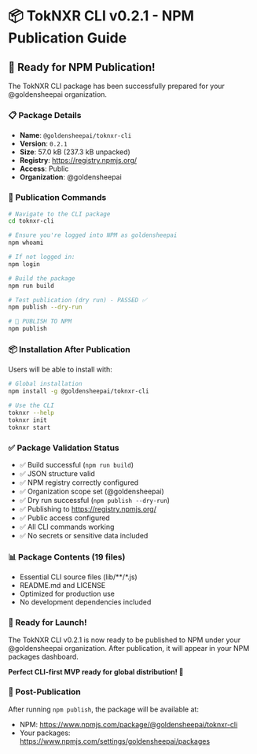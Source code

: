 # 📦 TokNXR CLI v0.2.1 - NPM Publication Guide

## 🚀 Ready for NPM Publication!

The TokNXR CLI package has been successfully prepared for your @goldensheepai organization.

### 📋 Package Details
- **Name**: `@goldensheepai/toknxr-cli`
- **Version**: `0.2.1`
- **Size**: 57.0 kB (237.3 kB unpacked)
- **Registry**: https://registry.npmjs.org/
- **Access**: Public
- **Organization**: @goldensheepai

### 🎯 Publication Commands

```bash
# Navigate to the CLI package
cd toknxr-cli

# Ensure you're logged into NPM as goldensheepai
npm whoami

# If not logged in:
npm login

# Build the package
npm run build

# Test publication (dry run) - PASSED ✅
npm publish --dry-run

# 🚀 PUBLISH TO NPM
npm publish
```

### 📦 Installation After Publication

Users will be able to install with:

```bash
# Global installation
npm install -g @goldensheepai/toknxr-cli

# Use the CLI
toknxr --help
toknxr init
toknxr start
```

### ✅ Package Validation Status
- ✅ Build successful (`npm run build`)
- ✅ JSON structure valid
- ✅ NPM registry correctly configured
- ✅ Organization scope set (@goldensheepai)
- ✅ Dry run successful (`npm publish --dry-run`)
- ✅ Publishing to https://registry.npmjs.org/
- ✅ Public access configured
- ✅ All CLI commands working
- ✅ No secrets or sensitive data included

### 📊 Package Contents (19 files)
- Essential CLI source files (lib/**/*.js)
- README.md and LICENSE
- Optimized for production use
- No development dependencies included

### 🎉 Ready for Launch!

The TokNXR CLI v0.2.1 is now ready to be published to NPM under your @goldensheepai organization. After publication, it will appear in your NPM packages dashboard.

**Perfect CLI-first MVP ready for global distribution! 🚀**

### 🔧 Post-Publication

After running `npm publish`, the package will be available at:
- NPM: https://www.npmjs.com/package/@goldensheepai/toknxr-cli
- Your packages: https://www.npmjs.com/settings/goldensheepai/packages